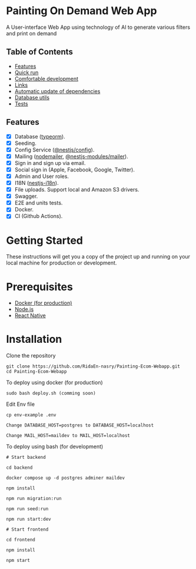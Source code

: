 # Painting On Demand Web App

A User-interface Web App using technology of AI to generate various filters and print on demand

## Table of Contents

- [Features](#features)
- [Quick run](#quick-run)
- [Comfortable development](#comfortable-development)
- [Links](#links)
- [Automatic update of dependencies](#automatic-update-of-dependencies)
- [Database utils](#database-utils)
- [Tests](#tests)

## Features

- [x] Database ([typeorm](https://www.npmjs.com/package/typeorm)).
- [x] Seeding.
- [x] Config Service ([@nestjs/config](https://www.npmjs.com/package/@nestjs/config)).
- [x] Mailing ([nodemailer](https://www.npmjs.com/package/nodemailer),
      [@nestjs-modules/mailer](https://www.npmjs.com/package/@nestjs-modules/mailer)).
- [x] Sign in and sign up via email.
- [x] Social sign in (Apple, Facebook, Google, Twitter).
- [x] Admin and User roles.
- [x] I18N ([nestjs-i18n](https://www.npmjs.com/package/nestjs-i18n)).
- [x] File uploads. Support local and Amazon S3 drivers.
- [x] Swagger.
- [x] E2E and units tests.
- [x] Docker.
- [x] CI (Github Actions).

# Getting Started

These instructions will get you a copy of the project up and running on your local machine for production or development.

# Prerequisites

- [Docker (for production)](https://docs.docker.com/engine/install/ubuntu/)
- [Node.js](https://nodejs.org/)
- [React Native](https://reactnative.dev/)

# Installation

Clone the repository

```
git clone https://github.com/RidaEn-nasry/Painting-Ecom-Webapp.git
cd Painting-Ecom-Webapp
```

To deploy using docker (for production)

```
sudo bash deploy.sh (comming soon)
```

Edit Env file

```
cp env-example .env

Change DATABASE_HOST=postgres to DATABASE_HOST=localhost

Change MAIL_HOST=maildev to MAIL_HOST=localhost

```

To deploy using bash (for development)

```
# Start backend

cd backend

docker compose up -d postgres adminer maildev

npm install

npm run migration:run

npm run seed:run

npm run start:dev

# Start frontend

cd frontend

npm install

npm start

```
